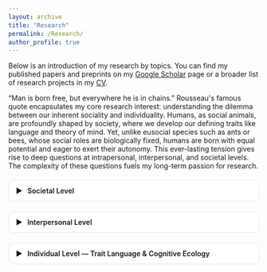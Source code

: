 ```yaml
---
layout: archive
title: "Research"   
permalink: /Research/   
author_profile: true
---
```


<style>
/* --- Collapsible “theme” blocks --- */
.theme { margin: 1.25rem 0; border: 1px solid #e6e6e6; border-radius: 10px; background: #fff; }
.theme > summary {
  /* clickable header row */
  cursor: pointer; list-style: none; padding: 12px 14px; font-weight: 600;
  display: flex; align-items: center; gap: 10px;
}
.theme > summary::-webkit-details-marker { display: none; } /* hide default marker */
.theme .chev { transition: transform .2s ease; }
.theme[open] .chev { transform: rotate(90deg); }

/* --- One left-image / right-text row (your “table”) --- */
.rcard {
  display: flex; gap: 16px; padding: 14px; border-top: 1px solid #f0f0f0;
}
.rcard:first-of-type { border-top: 1px solid #eee; }

/* image column */
.rcard .img img {
  width: 180px; max-width: 35vw; height: auto;
  border: 1px solid #e6e6e6; border-radius: 8px;
}

/* text column */
.rcard .txt { flex: 1; line-height: 1.55; font-size: 16px; }
.rcard .txt h4 { margin: 0 0 6px 0; font-size: 18px; }

/* link buttons (uses Minimal Mistakes button classes if present) */
.rcard .links a { margin-right: 10px; }

/* mobile */
@media (max-width: 720px) {
  .rcard { flex-direction: column; }
  .rcard .img img { width: 100%; max-width: 100%; }
}
/* Dark mode support */
body[data-theme="dark"] .theme {
  background: #2d2d2d; /* dark card */
  border-color: #444;
}

body[data-theme="dark"] .rcard {
  border-color: #555;
}

body[data-theme="dark"] .rcard .txt {
  color: #ddd; /* make text brighter */
}

body[data-theme="dark"] .rcard .img img {
  border-color: #555;
}

body[data-theme="dark"] .theme > summary {
  color: #eee;
}

body[data-theme="dark"] .chev {
  filter: invert(90%); /* make arrow visible */
}

</style>

Below is an introduction of my research by topics. You can find my published papers and preprints on my [Google Scholar](https://scholar.google.com/citations?user=UCWX53IAAAAJ&hl=en&inst=5778974199078678248) page or a broader list of research projects in my [CV](https://yuanzeliu.github.io/files/LIU%20Yuanze_CV_20251027.pdf).

“Man is born free, but everywhere he is in chains.” Rousseau's famous quote encapsulates my core research interest: understanding the dilemma between our inherent sociality and individuality. Humans, as social animals, are profoundly shaped by society, where we develop our defining traits like language and theory of mind. Yet, unlike eusocial species such as ants or bees, whose social roles are biologically fixed, humans are born with equal potential and eager to exert their autonomy. This ever-lasting tension gives rise to deep questions at intrapersonal, interpersonal, and societal levels. The complexity of these questions fuels my long-term passion for research. 


<!-- ===== Theme 1 ===== -->
<details class="theme">
  <summary><span class="chev">▶</span> Societal Level</summary>

  <div class="rcard">
    <div class="img">
      <img src="/images/Research_LLMAgents.png" alt="Complex contagion schematic">
    </div>
    <div class="txt">
      <h4>Fact-sensitive AI agents in mixed human–AI networks</h4>
      <p>
        We test how fact-sensitive AI agents shape belief updating and <em>de-polarization</em>
        via complex contagion in hybrid networks. The design mirrors field-like exposure patterns
        and measures cascade thresholds, local reinforcement, and global diffusion.
      </p>
      <p class="links">
        <a class="btn btn--primary btn--sm" href="/files/Proposal Pitch- Cultural Evolution in Human-AI Hybrid Networks.docx">Proposal</a>
      </p>
    </div>
  </div>

  <!-- Optionally add more rows in the same theme -->
  <div class="rcard">
  <div class="img">
    <img src="/images/Research_CivilRights.png" alt="Norm change visualization">
  </div>
  <div class="txt">
    <h4>Historical polarization in legislative support for civil rights in the United States</h4>
    <p>
      Sixty years after the civil rights movement, we examine the historical trajectory of civil rights through the language of US legislation. Using natural language processing (NLP), we find that civil rights has become a more common but also a more polarized policy area. Polarization between Democrats and Republicans accelerated during the early 1990s and the mid-2010s. The latter acceleration coincided with the rise of the “Black Lives Matter” movement, and it was driven by a surge of legislative support for civil rights among racial minority Democrats. Content analyses show that civil rights legislation supporting racial minorities, women and the LGBTQ+ community has polarized most, while legislation supporting the elderly and disabled has declined in both parties. Our findings offer new insights into party polarization, race and ethnicity politics, and collective action tipping points. We showcase NLP as a valuable method for studying the changing behavior of political elites.
    </p>
    <p class="citation">
      Jackson, J. C., <strong>Liu, Y.</strong>, & Kteily, N. S. (R&R). 
      Historical polarization in legislative support for civil rights in the United States.
      <em>Nature Communications</em>.
    </p>

    <p class="links">
      <a class="btn btn--light btn--sm" href="https://doi.org/10.31234/osf.io/7cqfs_v3">Preprint</a>
    </p>
  </div>
</div>
<div class="rcard">
  <div class="img">
    <img src="/images/Research_PredjudiceState.png" alt="Prejudice and State Centralization">
  </div>

  <div class="txt">
    <h4>Prejudice tied to state centralization in historical societies</h4>

    <p>
      Prejudice perpetuates social inequalities, shapes policies, and exacerbates conflicts. Despite its prevalence in modern human life, the origins of prejudice remain unclear. Using novel methods of historical text analysis, we test ecological and structural theories of how prejudice evolves. First, we code 389 ethnographic sources from 90 societies, finding that horizontal prejudice (group-based dislike) and vertical prejudice (superiority beliefs) are positively associated with state centralization but not with environmental threat, pathogens, or warfare. Second, we analyze ethnic prejudice in Chinese historical records (206 BCE–1911 CE) using a large language model, similarly showing that prejudice intensified during state centralization and diminished during decentralized governance. These findings challenge the notion of prejudice as universal, suggesting instead that prejudice co-evolves with social structure.
    </p>

    <p class="citation">
      Dillion, D., <strong>Liu, Y.</strong>, Chen Y., Watts, J., Zhao, C., Baral, S., Bucker, W., Atari, M., Kteily, N., & Jackson, J. (under review).
      Prejudice tied to state centralization in historical societies.
      <em>Science Advances</em>.
    </p>

    <p class="links">
      <a class="btn btn--light btn--sm" href="https://doi.org/10.31234/osf.io/zxuth">Preprint</a>
    </p>
  </div>
</div>

</details>

<!-- ===== Theme 2 ===== -->
<details class="theme">
  <summary><span class="chev">▶</span> Interpersonal Level</summary>

  <div class="rcard">
    <div class="img">
      <img src="/images/research/broker_agent.png" alt="AI broker agent diagram">
    </div>
    <div class="txt">
      <h4>AI brokers as social facilitators</h4>
      <p>
        We build an online platform where an AI broker schedules, prompts, and summarizes
        cross-group dialogues, measuring trust growth, opinion movement, and retention.
      </p>
      <p class="links">
        <a class="btn btn--light btn--sm" href="/files/protocol.pdf">Protocol</a>
        <a class="btn btn--light btn--sm" href="/files/pre_registration.pdf">Pre-registration</a>
      </p>
    </div>
  </div>
</details>

<!-- ===== Theme 3 ===== -->
<details class="theme">
  <summary><span class="chev">▶</span> Individual Level — Trait Language & Cognitive Ecology</summary>

  <div class="rcard">
    <div class="img">
      <img src="/images/research/fact_model.png" alt="FACT model">
    </div>
    <div class="txt">
      <h4>FACT model of trait language</h4>
      <p>
        We propose a four-factor structure (Fitness, Agency, Communion, Traditionalism) and
        show how ecological demands shape trait semantics in both human judgments and LLM personas.
      </p>
      <p class="links">
        <a class="btn btn--primary btn--sm" href="/files/trait_paper.pdf">PDF</a>
        <a class="btn btn--light btn--sm" href="https://osf.io/xxxx">Data</a>
      </p>
    </div>
  </div>
</details>
